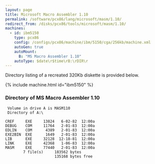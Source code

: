 ```yaml
---
layout: page
title: Microsoft Macro Assembler 1.10
permalink: /software/pcx86/lang/microsoft/masm/1.10/
redirect_from: /disks/pcx86/tools/microsoft/masm/1.10/
machines:
  - id: ibm5150
    type: pcx86
    config: /configs/pcx86/machine/ibm/5150/cga/256kb/machine.xml
    autoGen: true
    autoMount:
      B: "MS Macro Assembler 1.10"
    autoType: $date\r$time\rB:\rDIR\r
---
```


Directory listing of a recreated 320Kb diskette is provided below.

{% include machine.html id="ibm5150" %}

### Directory of MS Macro Assembler 1.10

     Volume in drive A is MASM110
     Directory of A:\

    CREF     EXE     13824   6-02-82  12:00a
    DEBUG    COM     11764   2-01-83  12:00a
    EDLIN    COM      4389   2-01-83  12:00a
    EXE2BIN  EXE      1649   2-01-83  12:00a
    LIB      EXE     32128  12-18-81  12:00a
    LINK     EXE     42368   1-06-83  12:00a
    MASM     EXE     77440   2-01-83  12:00a
            7 file(s)     183562 bytes
                          135168 bytes free
